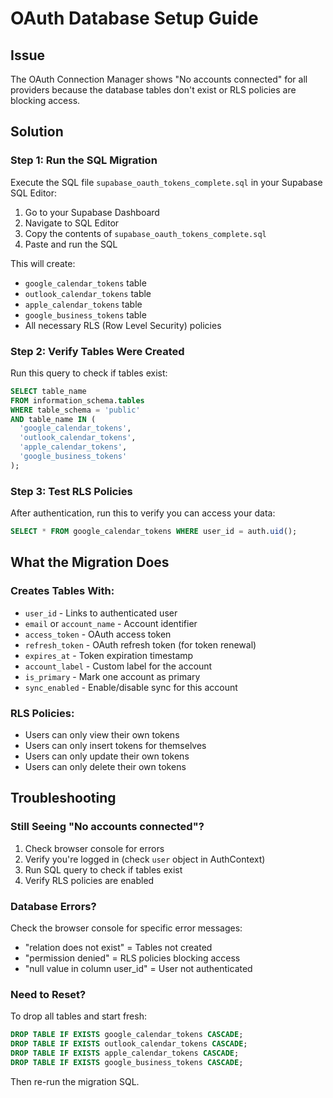 # OAuth Database Setup Guide

## Issue
The OAuth Connection Manager shows "No accounts connected" for all providers because the database tables don't exist or RLS policies are blocking access.

## Solution

### Step 1: Run the SQL Migration
Execute the SQL file `supabase_oauth_tokens_complete.sql` in your Supabase SQL Editor:

1. Go to your Supabase Dashboard
2. Navigate to SQL Editor
3. Copy the contents of `supabase_oauth_tokens_complete.sql`
4. Paste and run the SQL

This will create:
- `google_calendar_tokens` table
- `outlook_calendar_tokens` table
- `apple_calendar_tokens` table
- `google_business_tokens` table
- All necessary RLS (Row Level Security) policies

### Step 2: Verify Tables Were Created
Run this query to check if tables exist:
```sql
SELECT table_name 
FROM information_schema.tables 
WHERE table_schema = 'public' 
AND table_name IN (
  'google_calendar_tokens',
  'outlook_calendar_tokens', 
  'apple_calendar_tokens',
  'google_business_tokens'
);
```

### Step 3: Test RLS Policies
After authentication, run this to verify you can access your data:
```sql
SELECT * FROM google_calendar_tokens WHERE user_id = auth.uid();
```

## What the Migration Does

### Creates Tables With:
- `user_id` - Links to authenticated user
- `email` or `account_name` - Account identifier
- `access_token` - OAuth access token
- `refresh_token` - OAuth refresh token (for token renewal)
- `expires_at` - Token expiration timestamp
- `account_label` - Custom label for the account
- `is_primary` - Mark one account as primary
- `sync_enabled` - Enable/disable sync for this account

### RLS Policies:
- Users can only view their own tokens
- Users can only insert tokens for themselves
- Users can only update their own tokens
- Users can only delete their own tokens

## Troubleshooting

### Still Seeing "No accounts connected"?
1. Check browser console for errors
2. Verify you're logged in (check `user` object in AuthContext)
3. Run SQL query to check if tables exist
4. Verify RLS policies are enabled

### Database Errors?
Check the browser console for specific error messages:
- "relation does not exist" = Tables not created
- "permission denied" = RLS policies blocking access
- "null value in column user_id" = User not authenticated

### Need to Reset?
To drop all tables and start fresh:
```sql
DROP TABLE IF EXISTS google_calendar_tokens CASCADE;
DROP TABLE IF EXISTS outlook_calendar_tokens CASCADE;
DROP TABLE IF EXISTS apple_calendar_tokens CASCADE;
DROP TABLE IF EXISTS google_business_tokens CASCADE;
```

Then re-run the migration SQL.
